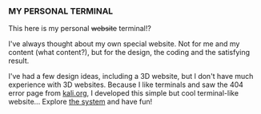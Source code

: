 ### MY PERSONAL TERMINAL
This here is my personal ~~website~~ terminal!?

I've always thought about my own special website.
Not for me and my content (what content?),
but for the design, the coding and the satisfying result.

I've had a few design ideas, including a 3D website,
but I don't have much experience with 3D websites.
Because I like terminals and saw the 404 error page from [kali.org](kali.org),
I developed this simple but cool terminal-like website...
Explore [the system](90n45-d3v.github.io) and have fun!
